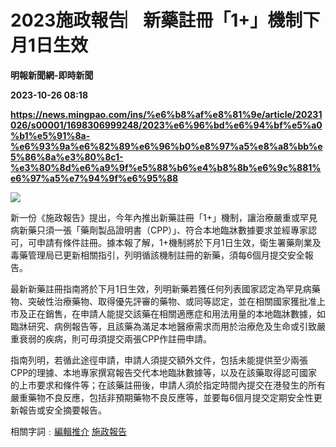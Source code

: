 # 2023施政報告︳新藥註冊「1+」機制下月1日生效
**明報新聞網-即時新聞**

**2023-10-26 08:18**

**https://news.mingpao.com/ins/%e6%b8%af%e8%81%9e/article/20231026/s00001/1698306999248/2023%e6%96%bd%e6%94%bf%e5%a0%b1%e5%91%8a-%e6%93%9a%e6%82%89%e6%96%b0%e8%97%a5%e8%a8%bb%e5%86%8a%e3%80%8c1-%e3%80%8d%e6%a9%9f%e5%88%b6%e4%b8%8b%e6%9c%881%e6%97%a5%e7%94%9f%e6%95%88**

![](https://fs.mingpao.com/ins/20231026/s00001/2dd5061f064a13dfa7f9ef0e45c1a3e7.jpg)

新一份《施政報告》提出，今年內推出新藥註冊「1+」機制，讓治療嚴重或罕見病新藥只須一張「藥劑製品證明書（CPP）」、符合本地臨牀數據要求並經專家認可，可申請有條件註冊。據本報了解，1+機制將於下月1日生效，衛生署藥劑業及毒藥管理局已更新相關指引，列明循該機制註冊的新藥，須每6個月提交安全報告。

最新新藥註冊指南將於下月1日生效，列明新藥若獲任何列表國家認定為罕見病藥物、突破性治療藥物、取得優先評審的藥物、或同等認定，並在相關國家獲批准上市及正在銷售，在申請人能提交該藥在相關適應症和用法用量的本地臨牀數據，如臨牀研究、病例報告等，且該藥為滿足本地醫療需求而用於治療危及生命或引致嚴重衰弱的疾病，則可毋須提交兩張CPP作註冊申請。

指南列明，若循此途徑申請，申請人須提交額外文件，包括未能提供至少兩張CPP的理據、本地專家撰寫報告交代本地臨牀數據等，以及在該藥取得認可國家的上市要求和條件等；在該藥註冊後，申請人須於指定時間內提交在港發生的所有嚴重藥物不良反應，包括非預期藥物不良反應等，並要每6個月提交定期安全性更新報告或安全摘要報告。

相關字詞﹕[編輯推介](https://news.mingpao.com/ins/%e6%b8%af%e8%81%9e/article/20231026/s00001/php/search2.php?pnssection=all&inssection=all&searchtype=A&keywords=%E7%B7%A8%E8%BC%AF%E6%8E%A8%E4%BB%8B) [施政報告](https://news.mingpao.com/ins/%e6%b8%af%e8%81%9e/article/20231026/s00001/php/search2.php?pnssection=all&inssection=all&searchtype=A&keywords=%E6%96%BD%E6%94%BF%E5%A0%B1%E5%91%8A)